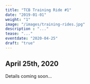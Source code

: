 ```yaml
---
title: "TCB Training Ride #1"
date: "2019-01-01"
weight: "1"
image: "/images/training-rides.jpg"
description : "..."
tease: "..." 
eventdate: "2020-04-25"
draft: "true"
---
```


## April 25th, 2020

Details coming soon...